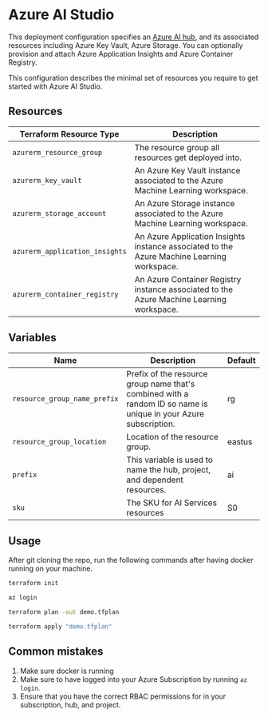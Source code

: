 # Azure AI Studio

This deployment configuration specifies an [Azure AI hub](https://learn.microsoft.com/en-us/azure/ai-studio/concepts/ai-resources), 
and its associated resources including Azure Key Vault, Azure Storage. You can optionally provision and attach Azure Application Insights and Azure Container Registry.

This configuration describes the minimal set of resources you require to get started with Azure AI Studio.

## Resources

| Terraform Resource Type | Description |
| - | - |
| `azurerm_resource_group` | The resource group all resources get deployed into. |
| `azurerm_key_vault` | An Azure Key Vault instance associated to the Azure Machine Learning workspace. |
| `azurerm_storage_account` | An Azure Storage instance associated to the Azure Machine Learning workspace. |
| `azurerm_application_insights` | An Azure Application Insights instance associated to the Azure Machine Learning workspace. |
| `azurerm_container_registry` | An Azure Container Registry instance associated to the Azure Machine Learning workspace. |

## Variables

| Name | Description | Default |
| ---- | ----------- | ------- |
| `resource_group_name_prefix` | Prefix of the resource group name that's combined with a random ID so name is unique in your Azure subscription. | rg |
| `resource_group_location` | Location of the resource group. | eastus |
| `prefix` | This variable is used to name the hub, project, and dependent resources. | ai |
| `sku` | The SKU for AI Services resources | S0

## Usage

After git cloning the repo, run the following commands after having docker running on your machine.

```bash
terraform init

az login 

terraform plan -out demo.tfplan

terraform apply "demo.tfplan"
```

## Common mistakes

1. Make sure docker is running
1. Make sure to have logged into your Azure Subscription by running ```az login```.
1. Ensure that you have the correct RBAC permissions for in your subscription, hub, and project. 